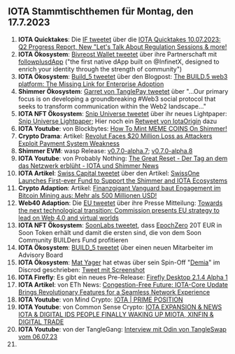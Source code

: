 ## IOTA Stammtischthemen für Montag, den 17.7.2023

1. **IOTA Quicktakes**: Die [IF tweetet](https://twitter.com/iota/status/1678328300769296384?s=20) über die [IOTA Quicktakes 10.07.2023: Q2 Progress Report, New "Let's Talk About Regulation Sessions & more!](https://www.youtube.com/watch?v=7B5tTd3d_VY)
2. **IOTA Ökosystem**: [Bivreost Wallet tweetet](https://twitter.com/bivreost/status/1678490891709739020?s=20) über ihre Partnerschaft mit [followplusdApp](https://twitter.com/followplusdapp) ("the first native dApp built on @InfinetX, designed to enrich your identity through the strength of community")
3. **IOTA Ökosystem**: [Build_5 tweetet](https://twitter.com/build5tech/status/1678640426687819777?s=20) über den Blogpost: [The BUILD.5 web3 platform: The Missing Link for Enterprise Adoption](https://build5.com/blog/platform/)
4. **Shimmer Ökosystem**: [Garret von TanglePay tweetet](https://twitter.com/GarrettBullish/status/1678624907171864577?s=20) über "...Our primary focus is on developing a groundbreaking #Web3 social protocol that seeks to transform communication within the Web2 landscape..."
5. **IOTA NFT Ökosystem**: [Snip Universe tweetet](https://twitter.com/snippool/status/1678670656655728640?s=20) über ihr neues Lightpaper: [Snip Universe Lightpaper](https://medium.com/@snippool/snip-universe-lightpaper-93ca5d77e777); Hier noch ein [Retweet von IotaOrigin](https://twitter.com/origin_iota/status/1678675602344222720?s=20) dazu
6. **IOTA Youtube**: von Blockbytes: [How To Mint MEME COINS On Shimmer!](https://twitter.com/origin_iota/status/1678675602344222720?s=20)
7. **Crypto Drama**: Artikel: [Revolut Faces $20 Million Loss as Attackers Exploit Payment System Weakness](https://thehackernews.com/2023/07/hackers-steal-20-million-by-exploiting.html)
8. **Shimmer EVM**: wasp Release: [v0.7.0-alpha.7](https://github.com/iotaledger/wasp/releases); [v0.7.0-alpha.8](https://github.com/iotaledger/wasp/releases/tag/v0.7.0-alpha.8)
9. **IOTA Youtube**: von Probably Nothing: [The Great Reset - Der Tag an dem das Netzwerk erblüht - IOTA und Shimmer News](https://www.youtube.com/watch?v=k3S6-9Y0x9g)
10. **IOTA Artikel**: [Swiss Capital tweetet](https://twitter.com/Swissonecapital/status/1678775186689228800?s=20) über den Artikel: [SwissOne Launches First-ever Fund to Support the Shimmer and IOTA Ecosystems](https://techpope.com/swissone-launches-first-ever-fund-to-support-the-shimmer-and-iota-ecosystems/)
11. **Crypto Adaption**: Artikel: [Finanzgigant Vanguard baut Engagement im Bitcoin Mining aus: Mehr als 500 Millionen USD!](https://www.blocktrainer.de/vanguard-baut-bitcoin-mining-aus/)
12. **Web40 Adaption**: Die [EU tweetet](https://twitter.com/DigitalEU/status/1678764358372044801?s=20) über ihre Presse Mitteilung: [Towards the next technological transition: Commission presents EU strategy to lead on Web 4.0 and virtual worlds](https://ec.europa.eu/commission/presscorner/detail/en/ip_23_3718)
13. **IOTA NFT Ökosystem**: [SoonLabs tweetet](https://twitter.com/soon_labs/status/1679018890024878080?s=20), dass [EpochZero](https://twitter.com/Epoch_0) 20T EUR in Soon Token erhält und damit die ersten sind, die von dem Soon Community BUILDers Fund profitieren
14. **IOTA Ökosystem**: [BUILD_5 tweetet](https://twitter.com/build5tech/status/1679002286528536577?s=20) über einen neuen Mitarbeiter im Advisory Board
15. **IOTA Ökosystem**: [Mat Yager](https://twitter.com/Mat_Yarger) hat etwas über sein Spin-Off "[Demia](https://twitter.com/_Demia)" im Discrod geschrieben: [Tweet mit Screenshot](https://twitter.com/MoonacoPodcast/status/1679001524771356673?s=20)
16. **IOTA Firefly**: Es gibt ein neues Pre-Release: [Firefly Desktop 2.1.4 Alpha 1](https://github.com/iotaledger/firefly/releases)
17. **IOTA Artikel**: von ETh News: [Congestion-Free Future: IOTA-Core Update Brings Revolutionary Features for a Seamless Network Experience](https://www.ethnews.com/congestion-free-future-iota-core-update-brings-revolutionary-features-for-a-seamless-network-experience/)
18. **IOTA Youtube**: von Mind Crypto: [IOTA | PRIME POSITION](https://www.youtube.com/watch?v=xX9i8dufoTw)
19. **IOTA Youtube**: von Common Sense Crypto: [IOTA EXPANSION & NEWS IOTA & DIGITAL IDS PEOPLE FINALLY WAKING UP MIOTA, XINFIN & DIGITAL TRADE](https://www.youtube.com/watch?v=bcW8yI012zU)
20. **IOTA Youtube**: von der TangleGang: [Interview mit Odin von TangleSwap vom 06.07.23](https://www.youtube.com/watch?v=znzw0Ua-yrY)
21. 

